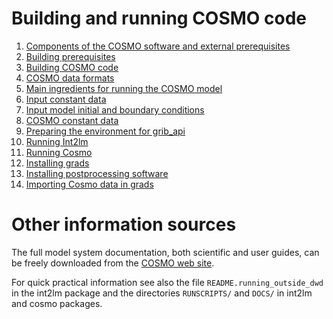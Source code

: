 # Building and running COSMO code #

1. [Components of the COSMO software and external prerequisites](components.md)
2. [Building prerequisites](building_prerequisites.md)
3. [Building COSMO code](building_cosmo_code.md)
4. [COSMO data formats](cosmo_data_formats.md)
5. [Main ingredients for running the COSMO model](main_ingredients.md)
6. [Input constant data](input_constant_data.md)
7. [Input model initial and boundary conditions](input_ic_bc.md)
8. [COSMO constant data](cosmo_constant_data.md)
9. [Preparing the environment for grib_api](preparing_for_grib_api.md)
10. [Running Int2lm](running_int2lm.md)
11. [Running Cosmo](running_cosmo.md)
12. [Installing grads](installing_grads.md)
13. [Installing postprocessing software](installing_postprocessing_software.md)
14. [Importing Cosmo data in grads](cosmo_in_grads.md)

# Other information sources #

The full model system documentation, both scientific and user guides,
can be freely downloaded from the [COSMO web
site](http://www.cosmo.model.org/).

For quick practical information see also the file
`README.running_outside_dwd` in the int2lm package and the directories
`RUNSCRIPTS/` and `DOCS/` in int2lm and cosmo packages.